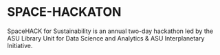# SPACE-HACKATON
SpaceHACK for Sustainability is an annual two-day hackathon led by the ASU Library Unit for Data Science and Analytics &amp; ASU Interplanetary Initiative. 
